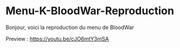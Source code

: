 # Menu-K-BloodWar-Reproduction
Bonjour, voici la reproduction du menu de BloodWar  

Preview :  https://youtu.be/cJO6mtY3mSA  

